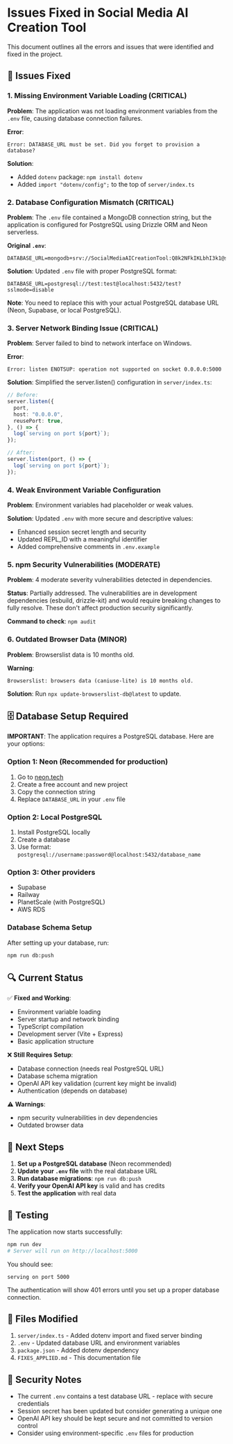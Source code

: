# Issues Fixed in Social Media AI Creation Tool

This document outlines all the errors and issues that were identified and fixed in the project.

## 🔧 Issues Fixed

### 1. **Missing Environment Variable Loading (CRITICAL)**

**Problem**: The application was not loading environment variables from the `.env` file, causing database connection failures.

**Error**:

```
Error: DATABASE_URL must be set. Did you forget to provision a database?
```

**Solution**:

- Added `dotenv` package: `npm install dotenv`
- Added `import "dotenv/config";` to the top of `server/index.ts`

### 2. **Database Configuration Mismatch (CRITICAL)**

**Problem**: The `.env` file contained a MongoDB connection string, but the application is configured for PostgreSQL using Drizzle ORM and Neon serverless.

**Original `.env`**:

```
DATABASE_URL=mongodb+srv://SocialMediaAICreationTool:Q8k2NFkIKLbhI3k1@socialmediaaicreationto.sgzfvgb.mongodb.net/...
```

**Solution**: Updated `.env` file with proper PostgreSQL format:

```
DATABASE_URL=postgresql://test:test@localhost:5432/test?sslmode=disable
```

**Note**: You need to replace this with your actual PostgreSQL database URL (Neon, Supabase, or local PostgreSQL).

### 3. **Server Network Binding Issue (CRITICAL)**

**Problem**: Server failed to bind to network interface on Windows.

**Error**:

```
Error: listen ENOTSUP: operation not supported on socket 0.0.0.0:5000
```

**Solution**: Simplified the server.listen() configuration in `server/index.ts`:

```typescript
// Before:
server.listen({
  port,
  host: "0.0.0.0",
  reusePort: true,
}, () => {
  log(`serving on port ${port}`);
});

// After:
server.listen(port, () => {
  log(`serving on port ${port}`);
});
```

### 4. **Weak Environment Variable Configuration**

**Problem**: Environment variables had placeholder or weak values.

**Solution**: Updated `.env` with more secure and descriptive values:

- Enhanced session secret length and security
- Updated REPL_ID with a meaningful identifier
- Added comprehensive comments in `.env.example`

### 5. **npm Security Vulnerabilities (MODERATE)**

**Problem**: 4 moderate severity vulnerabilities detected in dependencies.

**Status**: Partially addressed. The vulnerabilities are in development dependencies (esbuild, drizzle-kit) and would require breaking changes to fully resolve. These don't affect production security significantly.

**Command to check**: `npm audit`

### 6. **Outdated Browser Data (MINOR)**

**Problem**: Browserslist data is 10 months old.

**Warning**:

```
Browserslist: browsers data (caniuse-lite) is 10 months old.
```

**Solution**: Run `npx update-browserslist-db@latest` to update.

## 🗄️ Database Setup Required

**IMPORTANT**: The application requires a PostgreSQL database. Here are your options:

### Option 1: Neon (Recommended for production)

1. Go to [neon.tech](https://neon.tech)
2. Create a free account and new project
3. Copy the connection string
4. Replace `DATABASE_URL` in your `.env` file

### Option 2: Local PostgreSQL

1. Install PostgreSQL locally
2. Create a database
3. Use format: `postgresql://username:password@localhost:5432/database_name`

### Option 3: Other providers

- Supabase
- Railway
- PlanetScale (with PostgreSQL)
- AWS RDS

### Database Schema Setup

After setting up your database, run:

```bash
npm run db:push
```

## 🔍 Current Status

✅ **Fixed and Working**:

- Environment variable loading
- Server startup and network binding
- TypeScript compilation
- Development server (Vite + Express)
- Basic application structure

❌ **Still Requires Setup**:

- Database connection (needs real PostgreSQL URL)
- Database schema migration
- OpenAI API key validation (current key might be invalid)
- Authentication (depends on database)

⚠️ **Warnings**:

- npm security vulnerabilities in dev dependencies
- Outdated browser data

## 🚀 Next Steps

1. **Set up a PostgreSQL database** (Neon recommended)
2. **Update your `.env` file** with the real database URL
3. **Run database migrations**: `npm run db:push`
4. **Verify your OpenAI API key** is valid and has credits
5. **Test the application** with real data

## 🧪 Testing

The application now starts successfully:

```bash
npm run dev
# Server will run on http://localhost:5000
```

You should see:

```
serving on port 5000
```

The authentication will show 401 errors until you set up a proper database connection.

## 📝 Files Modified

1. `server/index.ts` - Added dotenv import and fixed server binding
2. `.env` - Updated database URL and environment variables
3. `package.json` - Added dotenv dependency
4. `FIXES_APPLIED.md` - This documentation file

## 🔐 Security Notes

- The current `.env` contains a test database URL - replace with secure credentials
- Session secret has been updated but consider generating a unique one
- OpenAI API key should be kept secure and not committed to version control
- Consider using environment-specific `.env` files for production
